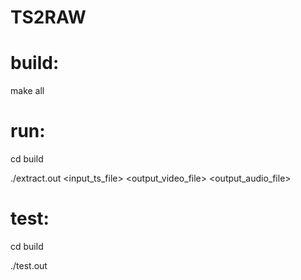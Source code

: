 # TS2RAW

# build:
make all

# run:
cd build

./extract.out <input_ts_file> <output_video_file> <output_audio_file>

# test:
cd build

./test.out
